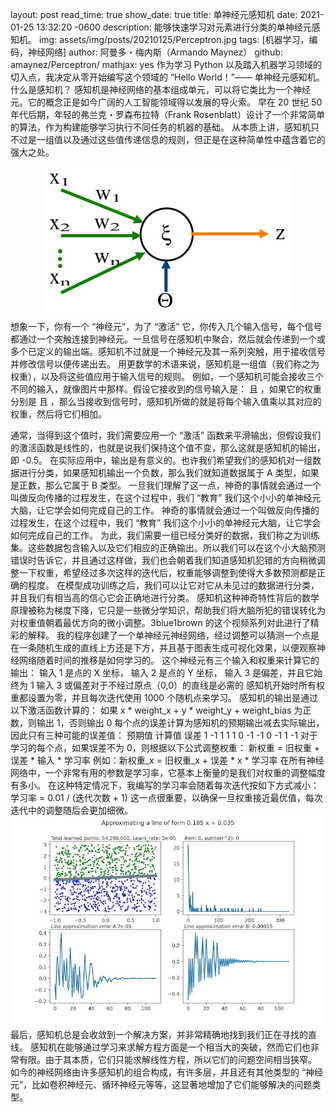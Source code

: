 layout: post
read_time: true
show_date: true
title: 单神经元感知机
date: 2021-01-25 13:32:20 -0600
description: 能够快速学习对元素进行分类的单神经元感知机。
img: assets/img/posts/20210125/Perceptron.jpg
tags: [机器学习，编码，神经网络]
author: 阿曼多・梅内斯（Armando Maynez）
github: amaynez/Perceptron/
mathjax: yes
作为学习 Python 以及踏入机器学习领域的切入点，我决定从零开始编写这个领域的 “Hello World！”—— 单神经元感知机。
什么是感知机？
感知机是神经网络的基本组成单元，可以将它类比为一个神经元。它的概念正是如今广阔的人工智能领域得以发展的导火索。
早在 20 世纪 50 年代后期，年轻的弗兰克・罗森布拉特（Frank Rosenblatt）设计了一个非常简单的算法，作为构建能够学习执行不同任务的机器的基础。
从本质上讲，感知机只不过是一组值以及通过这些值传递信息的规则，但正是在这种简单性中蕴含着它的强大之处。
<center><img src='./assets/img/posts/20210125/Perceptron.png'></center>
想象一下，你有一个 “神经元”，为了 “激活” 它，你传入几个输入信号，每个信号都通过一个突触连接到神经元。一旦信号在感知机中聚合，然后就会传递到一个或多个已定义的输出端。感知机不过就是一个神经元及其一系列突触，用于接收信号并修改信号以便传递出去。
用更数学的术语来说，感知机是一组值（我们称之为权重），以及将这些值应用于输入信号的规则。
例如，一个感知机可能会接收三个不同的输入，就像图片中那样。假设它接收到的信号输入是：
且
，如果它的权重分别是 
且
，那么当接收到信号时，感知机所做的就是将每个输入值乘以其对应的权重，然后将它们相加。
<p style="text-align:center"><span data-type="inline-math" data-value="PGJyPgpcYmVnaW57YWxpZ259ClxiZWdpbntzcGxpdH0KXGxlZnQoeF8xICogd18xXHJpZ2h0KSArIFxsZWZ0KHhfMiAqIHdfMlxyaWdodCkgKyBcbGVmdCh4XzMgKiB3XzNccmlnaHQpClxlbmR7c3BsaXR9ClxlbmR7YWxpZ259Cg=="></span></p>
<p style="text-align:center"><span data-type="inline-math" data-value="PGJyPgpcYmVnaW57YWxpZ259PGJyPgpcYmVnaW57c3BsaXR9PGJyPgpcbGVmdCgwLjUgKiAxXHJpZ2h0KSArIFxsZWZ0KDEgKiAyXHJpZ2h0KSArIFxsZWZ0KC0xICogM1xyaWdodCkgPSAwLjUgKyAyIC0gMyA9IC0wLjUKXGVuZHtzcGxpdH08YnI+ClxlbmR7YWxpZ259PGJyPgo="></span></p>
通常，当得到这个值时，我们需要应用一个 “激活” 函数来平滑输出，但假设我们的激活函数是线性的，也就是说我们保持这个值不变，那么这就是感知机的输出，即 -0.5。
在实际应用中，输出是有意义的。也许我们希望我们的感知机对一组数据进行分类，如果感知机输出一个负数，那么我们就知道数据属于 A 类型，如果是正数，那么它属于 B 类型。
一旦我们理解了这一点，神奇的事情就会通过一个叫做反向传播的过程发生，在这个过程中，我们 “教育” 我们这个小小的单神经元大脑，让它学会如何完成自己的工作。
<tweet>神奇的事情就会通过一个叫做反向传播的过程发生，在这个过程中，我们 “教育” 我们这个小小的单神经元大脑，让它学会如何完成自己的工作。</tweet>
为此，我们需要一组已经分类好的数据，我们称之为训练集。这些数据包含输入以及它们相应的正确输出。所以我们可以在这个小大脑预测错误时告诉它，并且通过这样做，我们也会朝着我们知道感知机犯错的方向稍微调整一下权重，希望经过多次这样的迭代后，权重能够调整到使得大多数预测都是正确的程度。
在模型成功训练之后，我们可以让它对它从未见过的数据进行分类，并且我们有相当高的信心它会正确地进行分类。
感知机这种神奇特性背后的数学原理被称为梯度下降，它只是一些微分学知识，帮助我们将大脑所犯的错误转化为对权重值朝着最优方向的微小调整。3blue1brown 的这个视频系列对此进行了精彩的解释。
我的程序创建了一个单神经元神经网络，经过调整可以猜测一个点是在一条随机生成的直线上方还是下方，并且基于图表生成可视化效果，以便观察神经网络随着时间的推移是如何学习的。
这个神经元有三个输入和权重来计算它的输出：
输入 1 是点的 X 坐标，
输入 2 是点的 Y 坐标，
输入 3 是偏差，并且它始终为 1
输入 3 或偏差对于不经过原点（0,0）的直线是必需的
感知机开始时所有权重都设置为零，并且每次迭代使用 1000 个随机点来学习。
感知机的输出是通过以下激活函数计算的：
如果 x * weight_x + y * weight_y + weight_bias 为正数，则输出 1，否则输出 0
每个点的误差计算为感知机的预期输出减去实际输出，因此只有三种可能的误差值：
预期值	计算值	误差
1	-1	1
1	1	0
-1	-1	0
-1	1	-1
对于学习的每个点，如果误差不为 0，则根据以下公式调整权重：
新权重 = 旧权重 + 误差 * 输入 * 学习率
例如：新权重_x = 旧权重_x + 误差 * x * 学习率
在所有神经网络中，一个非常有用的参数是学习率，它基本上衡量的是我们对权重的调整幅度有多小。
在这种特定情况下，我编写的学习率会随着每次迭代按如下方式减小：
学习率 = 0.01 / (迭代次数 + 1)
这一点很重要，以确保一旦权重接近最优值，每次迭代中的调整随后会更加细微。
<center><img src='./assets/img/posts/20210125/Learning_1000_points_per_iteration.jpg'></center>
最后，感知机总是会收敛到一个解决方案，并非常精确地找到我们正在寻找的直线。
感知机在能够通过学习来求解方程方面是一个相当大的突破，然而它们也非常有限。由于其本质，它们只能求解线性方程，所以它们的问题空间相当狭窄。
如今的神经网络由许多感知机的组合构成，有许多层，并且还有其他类型的 “神经元”，比如卷积神经元、循环神经元等等，这显著地增加了它们能够解决的问题类型。